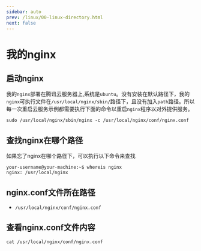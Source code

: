 ```yaml
---
sidebar: auto
prev: /linux/00-linux-directory.html
next: false
---
```


# 我的nginx
## 启动nginx
我的`nginx`部署在腾讯云服务器上,系统是`ubuntu`。没有安装在默认路径下，我的`nginx`可执行文件在`/usr/local/nginx/sbin/`路径下，且没有加入`path`路径。所以每一次重启云服务示例都需要执行下面的命令以重启`nginx`程序以对外提供服务。
```shell
sudo /usr/local/nginx/sbin/nginx -c /usr/local/nginx/conf/nginx.conf
```

## 查找nginx在哪个路径
如果忘了nginx在哪个路径下，可以执行以下命令来查找
```shell
your-username@your-machine:~$ whereis nginx
nginx: /usr/local/nginx
```

## nginx.conf文件所在路径
* `/usr/local/nginx/conf/nginx.conf`

## 查看nginx.conf文件内容
```shell
cat /usr/local/nginx/conf/nginx.conf
```